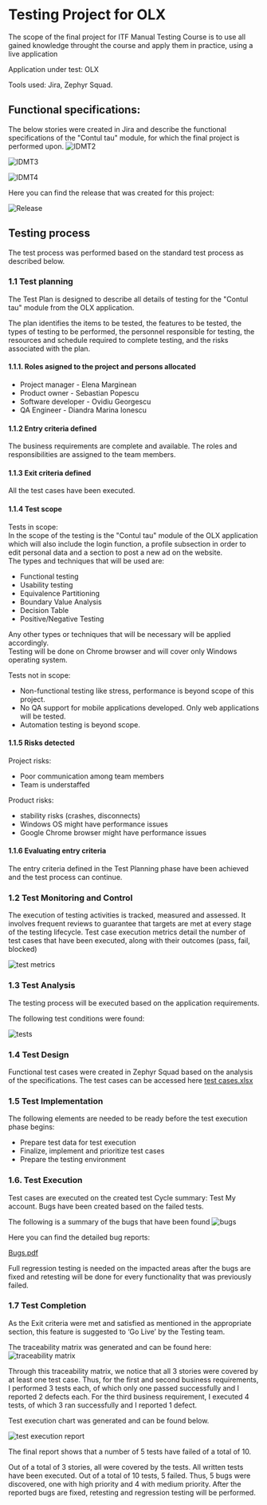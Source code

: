 # Testing Project for OLX
The scope of the final project for ITF Manual Testing Course is to use all gained knowledge throught the course and apply them in practice, using a live application

Application under test: OLX <br>

Tools used: Jira, Zephyr Squad.
## Functional specifications:
The below stories were created in Jira and describe the functional specifications of the "Contul tau" module, for which the final project is performed upon.
![IDMT2](https://github.com/DMIonescu/Manual_Testing_Jira/assets/154073184/0e5e80b3-6594-4e3b-8780-d49b75fcf098)

![IDMT3](https://github.com/DMIonescu/Manual_Testing_Jira/assets/154073184/102d3902-12ef-4fd5-b2fc-e1fbfc6c34d2)

![IDMT4](https://github.com/DMIonescu/Manual_Testing_Jira/assets/154073184/b9e2b3d8-df0a-443d-8f1f-c8d8f7dd9c9a)

Here you can find the release that was created for this project:

![Release](https://github.com/DMIonescu/Manual_Testing_Jira/assets/154073184/28181b31-b20b-42be-a32b-d0c37bb41152)
## Testing process
The test process was performed based on the standard test process as described below.

### 1.1 Test planning <br>
The Test Plan is designed to describe all details of testing for the "Contul tau" module from the OLX application.

The plan identifies the items to be tested, the features to be tested, the types of testing to be performed, the personnel responsible for testing, the resources and schedule required to complete testing, and the risks associated with the plan.

#### 1.1.1. Roles asigned to the project and persons allocated

- Project manager - Elena Marginean
- Product owner - Sebastian Popescu
- Software developer - Ovidiu Georgescu
- QA Engineer - Diandra Marina Ionescu

#### 1.1.2 Entry criteria defined

The business requirements are complete and available.
The roles and responsibilities are assigned to the team members.

#### 1.1.3 Exit criteria defined

All the test cases have been executed.

#### 1.1.4 Test scope

Tests in scope: <br>
In the scope of the testing is the "Contul tau" module of the OLX application which will also include the login function, a profile subsection in order to edit personal data and a section to post a new ad on the website. <br>
The types and techniques that will be used are:
- Functional testing
- Usability testing
- Equivalence Partitioning
- Boundary Value Analysis
- Decision Table
- Positive/Negative Testing <br>

Any other types or techniques that will be necessary will be applied accordingly. <br>
Testing will be done on Chrome browser and will cover only Windows operating system. <br>

Tests not in scope:

- Non-functional testing like stress, performance is beyond scope of this project.
- No QA support for mobile applications developed. Only web applications will be tested.
- Automation testing is beyond scope.

#### 1.1.5 Risks detected

Project risks:
- Poor communication among team members
- Team is understaffed

Product risks:
- stability risks (crashes, disconnects)
- Windows OS might have performance issues
- Google Chrome browser might have performance issues

#### 1.1.6 Evaluating entry criteria
The entry criteria defined in the Test Planning phase have been achieved and the test process can continue.

### 1.2 Test Monitoring and Control
The execution of testing activities is tracked, measured and assessed. It involves frequent reviews to guarantee that targets are met at every stage of the testing lifecycle.
Test case execution metrics detail the number of test cases that have been executed, along with their outcomes (pass, fail, blocked)

![test metrics](https://github.com/DMIonescu/Manual_Testing_Jira/assets/154073184/164ed394-83af-40fb-8b21-64f27454ad90)

### 1.3 Test Analysis
The testing process will be executed based on the application requirements.

The following test conditions were found:

![tests](https://github.com/DMIonescu/Manual_Testing_Jira/assets/154073184/207107fb-1dd0-488a-9ade-e6416c5316b3)

### 1.4 Test Design
Functional test cases were created in Zephyr Squad based on the analysis of the specifications. The test cases can be accessed here [test cases.xlsx](https://github.com/DMIonescu/Manual_Testing_Jira/files/14257497/test.cases.xlsx)

### 1.5 Test Implementation
The following elements are needed to be ready before the test execution phase begins:
- Prepare test data for test execution
- Finalize, implement and prioritize test cases
- Prepare the testing environment

### 1.6. Test Execution
Test cases are executed on the created test Cycle summary: Test My account.
Bugs have been created based on the failed tests.

The following is a summary of the bugs that have been found ![bugs](https://github.com/DMIonescu/Manual_Testing_Jira/assets/154073184/560a02e1-a352-40b1-8291-7c2a8165467e)

Here you can find the detailed bug reports:

[Bugs.pdf](https://github.com/DMIonescu/Manual_Testing_Jira/files/15237472/Bugs.pdf)

Full regression testing is needed on the impacted areas after the bugs are fixed and retesting will be done for every functionality that was previously failed.

### 1.7 Test Completion 

As the Exit criteria were met and satisfied as mentioned in the appropriate section, this feature is suggested to ‘Go Live’ by the Testing team.

The traceability matrix was generated and can be found here: ![traceability matrix](https://github.com/DMIonescu/Manual_Testing_Jira/assets/154073184/f470e779-6651-4332-8bd6-a22377dc6007)

Through this traceability matrix, we notice that all 3 stories were covered by at least one test case. Thus, for the first and second business requirements, I performed 3 tests each, of which only one passed successfully and I reported 2 defects each. For the third business requirement, I executed 4 tests, of which 3 ran successfully and I reported 1 defect.

Test execution chart was generated and can be found below.

![test execution report](https://github.com/DMIonescu/Manual_Testing_Jira/assets/154073184/a2cefa1f-f078-4d64-86c5-eff25e51898c)

The final report shows that a number of 5 tests have failed of a total of 10.

Out of a total of 3 stories, all were covered by the tests.
All written tests have been executed. Out of a total of 10 tests, 5 failed. Thus, 5 bugs were discovered, one with high priority and 4 with medium priority.
After the reported bugs are fixed, retesting and regression testing will be performed.
